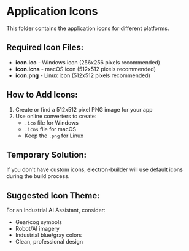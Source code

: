# Application Icons

This folder contains the application icons for different platforms.

## Required Icon Files:

- **icon.ico** - Windows icon (256x256 pixels recommended)
- **icon.icns** - macOS icon (512x512 pixels recommended) 
- **icon.png** - Linux icon (512x512 pixels recommended)

## How to Add Icons:

1. Create or find a 512x512 pixel PNG image for your app
2. Use online converters to create:
   - `.ico` file for Windows
   - `.icns` file for macOS
   - Keep the `.png` for Linux

## Temporary Solution:

If you don't have custom icons, electron-builder will use default icons during the build process.

## Suggested Icon Theme:

For an Industrial AI Assistant, consider:
- Gear/cog symbols
- Robot/AI imagery
- Industrial blue/gray colors
- Clean, professional design 